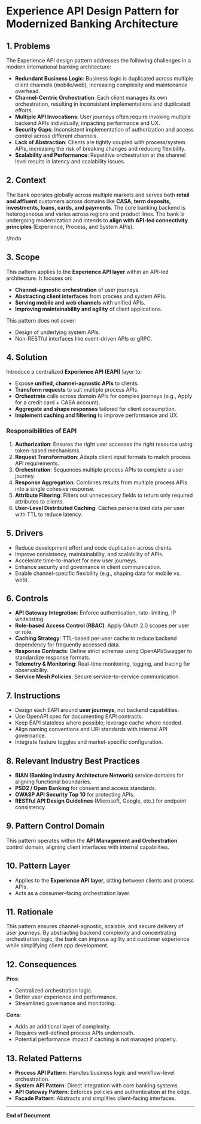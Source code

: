 
# Experience API Design Pattern for Modernized Banking Architecture

## 1. Problems

The Experience API design pattern addresses the following challenges in a modern international banking architecture:

- **Redundant Business Logic**: Business logic is duplicated across multiple client channels (mobile/web), increasing complexity and maintenance overhead.
- **Channel-Centric Orchestration**: Each client manages its own orchestration, resulting in inconsistent implementations and duplicated efforts.
- **Multiple API Invocations**: User journeys often require invoking multiple backend APIs individually, impacting performance and UX.
- **Security Gaps**: Inconsistent implementation of authorization and access control across different channels.
- **Lack of Abstraction**: Clients are tightly coupled with process/system APIs, increasing the risk of breaking changes and reducing flexibility.
- **Scalability and Performance**: Repetitive orchestration at the channel level results in latency and scalability issues.

## 2. Context

The bank operates globally across multiple markets and serves both **retail and affluent** customers across domains like **CASA, term deposits, investments, loans, cards, and payments**. The core banking backend is heterogeneous and varies across regions and product lines. The bank is undergoing modernization and intends to **align with API-led connectivity principles** (Experience, Process, and System APIs).

//todo

## 3. Scope

This pattern applies to the **Experience API layer** within an API-led architecture. It focuses on:

- **Channel-agnostic orchestration** of user journeys.
- **Abstracting client interfaces** from process and system APIs.
- **Serving mobile and web channels** with unified APIs.
- **Improving maintainability and agility** of client applications.

This pattern does not cover:

- Design of underlying system APIs.
- Non-RESTful interfaces like event-driven APIs or gRPC.

## 4. Solution

Introduce a centralized **Experience API (EAPI)** layer to:

- Expose **unified, channel-agnostic APIs** to clients.
- **Transform requests** to suit multiple process APIs.
- **Orchestrate** calls across domain APIs for complex journeys (e.g., Apply for a credit card + CASA account).
- **Aggregate and shape responses** tailored for client consumption.
- **Implement caching and filtering** to improve performance and UX.

### Responsibilities of EAPI

1. **Authorization**: Ensures the right user accesses the right resource using token-based mechanisms.
2. **Request Transformation**: Adapts client input formats to match process API requirements.
3. **Orchestration**: Sequences multiple process APIs to complete a user journey.
4. **Response Aggregation**: Combines results from multiple process APIs into a single cohesive response.
5. **Attribute Filtering**: Filters out unnecessary fields to return only required attributes to clients.
6. **User-Level Distributed Caching**: Caches personalized data per user with TTL to reduce latency.

## 5. Drivers

- Reduce development effort and code duplication across clients.
- Improve consistency, maintainability, and scalability of APIs.
- Accelerate time-to-market for new user journeys.
- Enhance security and governance in client communication.
- Enable channel-specific flexibility (e.g., shaping data for mobile vs. web).

## 6. Controls

- **API Gateway Integration**: Enforce authentication, rate-limiting, IP whitelisting.
- **Role-based Access Control (RBAC)**: Apply OAuth 2.0 scopes per user or role.
- **Caching Strategy**: TTL-based per-user cache to reduce backend dependency for frequently accessed data.
- **Response Contracts**: Define strict schemas using OpenAPI/Swagger to standardize response formats.
- **Telemetry & Monitoring**: Real-time monitoring, logging, and tracing for observability.
- **Service Mesh Policies**: Secure service-to-service communication.

## 7. Instructions

- Design each EAPI around **user journeys**, not backend capabilities.
- Use OpenAPI spec for documenting EAPI contracts.
- Keep EAPI stateless where possible; leverage cache where needed.
- Align naming conventions and URI standards with internal API governance.
- Integrate feature toggles and market-specific configuration.

## 8. Relevant Industry Best Practices

- **BIAN (Banking Industry Architecture Network)** service domains for aligning functional boundaries.
- **PSD2 / Open Banking** for consent and access standards.
- **OWASP API Security Top 10** for protecting APIs.
- **RESTful API Design Guidelines** (Microsoft, Google, etc.) for endpoint consistency.

## 9. Pattern Control Domain

This pattern operates within the **API Management and Orchestration** control domain, aligning client interfaces with internal capabilities.

## 10. Pattern Layer

- Applies to the **Experience API layer**, sitting between clients and process APIs.
- Acts as a consumer-facing orchestration layer.

## 11. Rationale

This pattern ensures channel-agnostic, scalable, and secure delivery of user journeys. By abstracting backend complexity and concentrating orchestration logic, the bank can improve agility and customer experience while simplifying client app development.

## 12. Consequences

**Pros**:

- Centralized orchestration logic.
- Better user experience and performance.
- Streamlined governance and monitoring.

**Cons**:

- Adds an additional layer of complexity.
- Requires well-defined process APIs underneath.
- Potential performance impact if caching is not managed properly.

## 13. Related Patterns

- **Process API Pattern**: Handles business logic and workflow-level orchestration.
- **System API Pattern**: Direct integration with core banking systems.
- **API Gateway Pattern**: Enforces policies and authentication at the edge.
- **Façade Pattern**: Abstracts and simplifies client-facing interfaces.

---

**End of Document**

